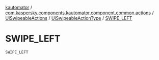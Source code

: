 [kautomator](../../../index.md) / [com.kaspersky.components.kautomator.component.common.actions](../../index.md) / [UiSwipeableActions](../index.md) / [UiSwipeableActionType](index.md) / [SWIPE_LEFT](./-s-w-i-p-e_-l-e-f-t.md)

# SWIPE_LEFT

`SWIPE_LEFT`